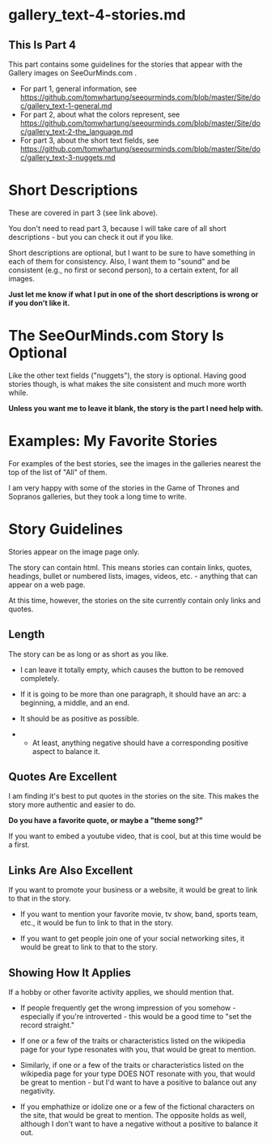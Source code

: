 
# gallery_text-4-stories.md

## This Is Part 4

This part contains some guidelines for the stories that appear with the Gallery images on SeeOurMinds.com .

- For part 1, general information, see https://github.com/tomwhartung/seeourminds.com/blob/master/Site/doc/gallery_text-1-general.md
- For part 2, about what the colors represent, see https://github.com/tomwhartung/seeourminds.com/blob/master/Site/doc/gallery_text-2-the_language.md
- For part 3, about the short text fields, see https://github.com/tomwhartung/seeourminds.com/blob/master/Site/doc/gallery_text-3-nuggets.md

# Short Descriptions

These are covered in part 3 (see link above).

You don't need to read part 3, because I will take care of all short descriptions - but you can check it out if you like.

Short descriptions are optional, but I want to be sure to have something in each of them for consistency.
Also, I want them to "sound" and be consistent (e.g., no first or second person), to a certain extent, for all images.

**Just let me know if what I put in one of the short descriptions is wrong or if you don't like it.**

# The SeeOurMinds.com Story Is Optional

Like the other text fields ("nuggets"), the story is optional.
Having good stories though, is what makes the site consistent and much more worth while.

**Unless you want me to leave it blank, the story is the part I need help with.**

# Examples: My Favorite Stories

For examples of the best stories, see the images in the galleries nearest the top of the list of "All" of them.

I am very happy with some of the stories in the Game of Thrones and Sopranos galleries, but they took a long time to write.

# Story Guidelines

Stories appear on the image page only.

The story can contain html.  This means stories can contain links, quotes, headings, bullet or
numbered lists, images, videos, etc. - anything that can appear on a web page.

At this time, however, the stories on the site currently contain only links and quotes.

## Length

The story can be as long or as short as you like.

- I can leave it totally empty, which causes the button to be removed completely.

- If it is going to be more than one paragraph, it should have an arc: a beginning, a middle, and an end.

- It should be as positive as possible.
- - At least, anything negative should have a corresponding positive aspect to balance it.

## Quotes Are Excellent

I am finding it's best to put quotes in the stories on the site.  This makes the story more authentic and easier to do.

**Do you have a favorite quote, or maybe a "theme song?"**

If you want to embed a youtube video, that is cool, but at this time would be a first.

## Links Are Also Excellent

If you want to promote your business or a website, it would be great to link to that in the story.

- If you want to mention your favorite movie, tv show, band, sports team, etc., it would be fun to link to that in the story.

- If you want to get people join one of your social networking sites, it would be great to link to that to the story.

## Showing How It Applies

If a hobby or other favorite activity applies, we should mention that.

- If people frequently get the wrong impression of you somehow - especially if you're introverted - this would be a good time to "set the record straight."

- If one or a few of the traits or characteristics listed on the wikipedia page for your type resonates with you, that would be great to mention.

- Similarly, if one or a few of the traits or characteristics listed on the wikipedia page for your type DOES NOT resonate with you, that would be great to mention - but I'd want to have a positive to balance out any negativity.

- If you emphathize or idolize one or a few of the fictional characters on the site, that would be great to mention.  The opposite holds as well, although I don't want to have a negative without a positive to balance it out.

